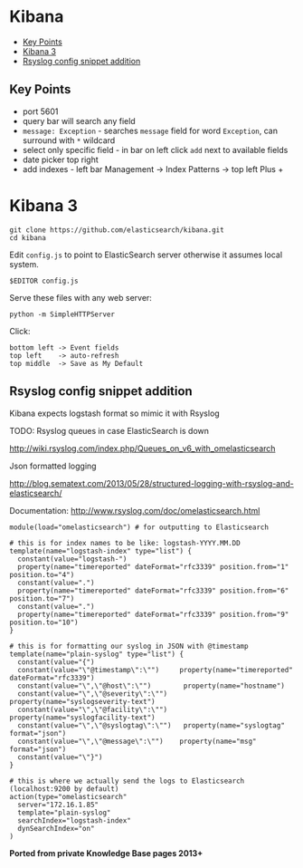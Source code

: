 # Kibana

<!-- INDEX_START -->

- [Key Points](#key-points)
- [Kibana 3](#kibana-3)
- [Rsyslog config snippet addition](#rsyslog-config-snippet-addition)

<!-- INDEX_END -->

## Key Points

- port 5601
- query bar will search any field
- `message: Exception`  - searches `message` field for word `Exception`, can surround with `*` wildcard
- select only specific field - in bar on left click `add` next to available fields
- date picker top right
- add indexes - left bar Management -> Index Patterns -> top left Plus +

# Kibana 3

```shell
git clone https://github.com/elasticsearch/kibana.git
cd kibana
```

Edit `config.js` to point to ElasticSearch server otherwise it assumes local system.

```shell
$EDITOR config.js
```

Serve these files with any web server:

```shell
python -m SimpleHTTPServer
```

Click:

```
bottom left -> Event fields
top left    -> auto-refresh
top middle  -> Save as My Default
```

## Rsyslog config snippet addition

Kibana expects logstash format so mimic it with Rsyslog

TODO: Rsyslog queues in case ElasticSearch is down

<http://wiki.rsyslog.com/index.php/Queues_on_v6_with_omelasticsearch>

Json formatted logging

<http://blog.sematext.com/2013/05/28/structured-logging-with-rsyslog-and-elasticsearch/>


Documentation: http://www.rsyslog.com/doc/omelasticsearch.html

```
module(load="omelasticsearch") # for outputting to Elasticsearch

# this is for index names to be like: logstash-YYYY.MM.DD
template(name="logstash-index" type="list") {
  constant(value="logstash-")
  property(name="timereported" dateFormat="rfc3339" position.from="1" position.to="4")
  constant(value=".")
  property(name="timereported" dateFormat="rfc3339" position.from="6" position.to="7")
  constant(value=".")
  property(name="timereported" dateFormat="rfc3339" position.from="9" position.to="10")
}

# this is for formatting our syslog in JSON with @timestamp
template(name="plain-syslog" type="list") {
  constant(value="{")
  constant(value="\"@timestamp\":\"")     property(name="timereported" dateFormat="rfc3339")
  constant(value="\",\"@host\":\"")        property(name="hostname")
  constant(value="\",\"@severity\":\"")    property(name="syslogseverity-text")
  constant(value="\",\"@facility\":\"")    property(name="syslogfacility-text")
  constant(value="\",\"@syslogtag\":\"")   property(name="syslogtag" format="json")
  constant(value="\",\"@message\":\"")    property(name="msg" format="json")
  constant(value="\"}")
}

# this is where we actually send the logs to Elasticsearch (localhost:9200 by default)
action(type="omelasticsearch"
  server="172.16.1.85"
  template="plain-syslog"
  searchIndex="logstash-index"
  dynSearchIndex="on"
)
```

**Ported from private Knowledge Base pages 2013+**
